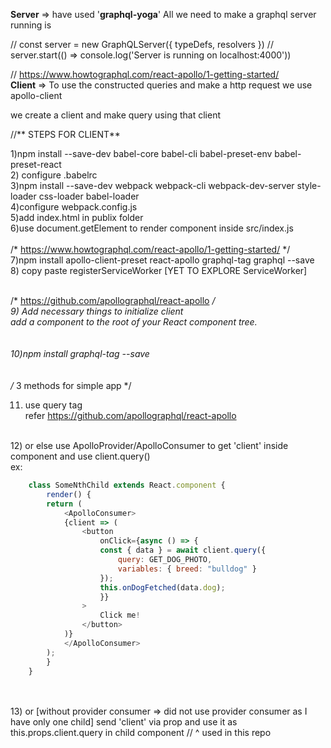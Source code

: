 **Server** => have used '**graphql-yoga**'
All we need to make a graphql server running is 

// const server = new GraphQLServer({ typeDefs, resolvers })
// server.start(() => console.log('Server is running on localhost:4000'))

// https://www.howtographql.com/react-apollo/1-getting-started/
<br/>
**Client** =>
To use the constructed queries and make a http request we use apollo-client

we create a client and make query using that client

//** STEPS FOR CLIENT**

1)npm install --save-dev babel-core babel-cli babel-preset-env babel-preset-react<br/>
2) configure .babelrc
<br/>
3)npm install --save-dev webpack webpack-cli webpack-dev-server style-loader css-loader babel-loader<br/>
4)configure webpack.config.js
<br/>
5)add index.html in publix folder<br/>
6)use document.getElement to render component inside src/index.js<br/>
<br/>
/* https://www.howtographql.com/react-apollo/1-getting-started/ */<br/>
7)npm install apollo-client-preset react-apollo graphql-tag graphql --save<br/>
8) copy paste registerServiceWorker [YET TO EXPLORE ServiceWorker]
<br/><br/>

/* https://github.com/apollographql/react-apollo */
<br/>
9) Add necessary things to initialize client <br/>
add a <ApolloProvider/> component to the root of your React component tree.<br/>
<br/><br/>
10)npm install graphql-tag --save<br/>
<br/><br/>
/* 3 methods for simple app */

11) use query tag <br/>
refer https://github.com/apollographql/react-apollo<br/>
<br/>
12) or else use ApolloProvider/ApolloConsumer to get 'client' inside component and use client.query()<br/>
ex:

```javascript
    class SomeNthChild extends React.component {
        render() {
        return (
            <ApolloConsumer>
            {client => (
                <button
                    onClick={async () => {
                    const { data } = await client.query({
                        query: GET_DOG_PHOTO,
                        variables: { breed: "bulldog" }
                    });
                    this.onDogFetched(data.dog);
                    }}
                >
                    Click me!
                </button>
            )}
            </ApolloConsumer>
        );
        }
    }
```
<br/><br/>
13) or [without provider consumer => did not use provider consumer as I have only one child]
send 'client' via prop and use it as this.props.client.query in child component
// ^ used in this repo

